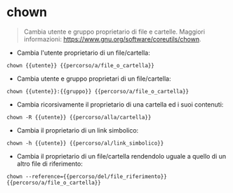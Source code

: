 # chown

> Cambia utente e gruppo proprietario di file e cartelle.
> Maggiori informazioni: <https://www.gnu.org/software/coreutils/chown>.

- Cambia l'utente proprietario di un file/cartella:

`chown {{utente}} {{percorso/a/file_o_cartella}}`

- Cambia utente e gruppo proprietari di un file/cartella:

`chown {{utente}}:{{gruppo}} {{percorso/a/file_o_cartella}}`

- Cambia ricorsivamente il proprietario di una cartella ed i suoi contenuti:

`chown -R {{utente}} {{percorso/alla/cartella}}`

- Cambia il proprietario di un link simbolico:

`chown -h {{utente}} {{percorso/al/link_simbolico}}`

- Cambia il proprietario di un file/cartella rendendolo uguale a quello di un altro file di riferimento:

`chown --reference={{percorso/del/file_riferimento}} {{percorso/a/file_o_cartella}}`
